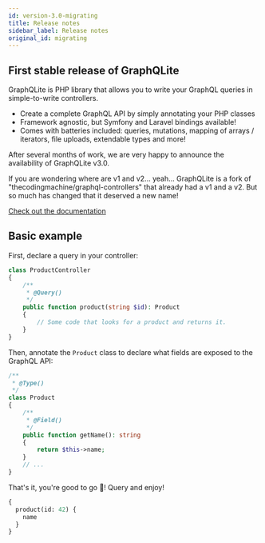 ```yaml
---
id: version-3.0-migrating
title: Release notes
sidebar_label: Release notes
original_id: migrating
---
```


## First stable release of GraphQLite

GraphQLite is PHP library that allows you to write your GraphQL queries in simple-to-write controllers.

- Create a complete GraphQL API by simply annotating your PHP classes
- Framework agnostic, but Symfony and Laravel bindings available!
- Comes with batteries included: queries, mutations, mapping of arrays / iterators, file uploads, extendable types and more!

After several months of work, we are very happy to announce the availability of GraphQLite v3.0.

If you are wondering where are v1 and v2... yeah... GraphQLite is a fork of "thecodingmachine/graphql-controllers" that already had a v1 and a v2. But so much has changed that it deserved a new name!

[Check out the documentation](https://graphqlite.thecodingmachine.io)

## Basic example

First, declare a query in your controller:

```php
class ProductController
{
    /**
     * @Query()
     */
    public function product(string $id): Product
    {
        // Some code that looks for a product and returns it.
    }
}
```

Then, annotate the `Product` class to declare what fields are exposed to the GraphQL API:

```php
/**
 * @Type()
 */
class Product
{
    /**
     * @Field()
     */
    public function getName(): string
    {
        return $this->name;
    }
    // ...
}
```

That's it, you're good to go :tada:! Query and enjoy!

```graphql
{
  product(id: 42) {
    name
  }
}
```
